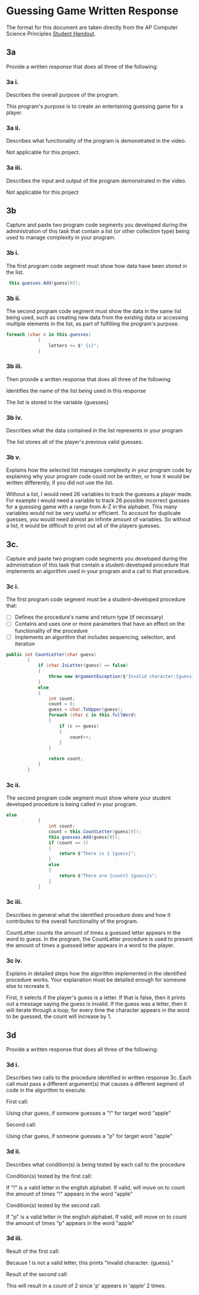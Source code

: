 # Guessing Game Written Response

The format for this document are taken directly from the AP Computer Science
Principles [Student Handout](../support/ap-csp-student-task-directions.pdf).

## 3a

Provide a written response that does all three of the following:

### 3a i.

Describes the overall purpose of the program.

This program's purpose is to create an entertaining guessing game for a player.

### 3a ii.

Describes what functionality of the program is demonstrated in the video.

Not applicable for this project.

### 3a iii.

Describes the input and output of the program demonstrated in the video.

Not applicable for this project

## 3b

Capture and paste two program code segments you developed during the
administration of this task that contain a list (or other collection type) being
used to manage complexity in your program.

### 3b i.

The first program code segment must show how data have been stored in the list.

```csharp
 this.guesses.Add(guess[0]);
```

### 3b ii.

The second program code segment must show the data in the same list being used,
such as creating new data from the existing data or accessing multiple elements
in the list, as part of fulfilling the program's purpose.

```csharp
foreach (char c in this.guesses)
            {
                letters += $" {c}";
            }
```

### 3b iii.

Then provide a written response that does all three of the following:

Identifies the name of the list being used in this response

The list is stored in the variable {guesses}

### 3b iv.

Describes what the data contained in the list represents in your program

The list stores all of the player's previous valid guesses.  

### 3b v.

Explains how the selected list manages complexity in your program code by
explaining why your program code could not be written, or how it would be
written differently, if you did not use the list.

Without a list, I would need 26  variables to track the guesses a player made. For example I would need a variable to track 26 possible incorrect guesses for a guessing game with a range from A-Z in the alphabet. This many variables would not be very useful or efficient. To account for duplicate guesses, you would need almost an infinite amount of variables. So without a list, it would be difficult to print out all of the players guesses. 

## 3c.

Capture and paste two program code segments you developed during the
administration of this task that contain a student-developed procedure that
implements an algorithm used in your program and a call to that procedure.

### 3c i.

The first program code segment must be a student-developed procedure that:

- [ ] Defines the procedure's name and return type (if necessary)
- [ ] Contains and uses one or more parameters that have an effect on the functionality of the procedure
- [ ] Implements an algorithm that includes sequencing, selection, and iteration

```csharp
public int CountLetter(char guess)
        {
            if (char.IsLetter(guess) == false)
            {
                throw new ArgumentException($"Invalid character:{guess}.");
            }
            else
            {
                int count;
                count = 0;
                guess = char.ToUpper(guess);
                foreach (char c in this.fullWord)
                {
                    if (c == guess)
                    {
                        count++;
                    }
                }

                return count;
            }
        }
```

### 3c ii.

The second program code segment must show where your student developed procedure is being called in your program.

```csharp
else
            {
                int count;
                count = this.CountLetter(guess[0]);
                this.guesses.Add(guess[0]);
                if (count == 1)
                {
                    return $"There is 1 {guess}";
                }
                else
                {
                    return $"There are {count} {guess}s";
                }
            }
```

### 3c iii.

Describes in general what the identified procedure does and how it contributes to the overall functionality of the program.

CountLetter counts the amount of times a guessed letter appears in the word to guess. In the program, the CountLetter procedure is used to present the amount of times a guessed letter appears in a word to the player.

### 3c iv.

Explains in detailed steps how the algorithm implemented in the identified procedure works. Your explanation must be detailed enough for someone else to recreate it.

First, it selects if the player's guess is a letter. If that is false, then it prints out a message saying the guess is invalid. If the guess was a letter, then it will iterate through a loop; for every time the character appears in the word to be guessed, the count will increase by 1.

## 3d

Provide a written response that does all three of the following:

### 3d i.

Describes two calls to the procedure identified in written response 3c. Each call must pass a different argument(s) that causes a different segment of code in the algorithm to execute.

First call:

Using char guess, if someone guesses a "!" for target word "apple"

Second call:

Using char guess, if someone guesses a "p" for target word "apple"

### 3d ii.

Describes what condition(s) is being tested by each call to the procedure

Condition(s) tested by the first call:
 
If "!" is a valid letter in the english alphabet. If valid, will move on to count the amount of times "!" appears in the word "apple"

Condition(s) tested by the second call:

If "p" is a valid letter in the english alphabet. If valid, will move on to count the amount of times "p" appears in the word "apple"

### 3d iii.

Result of the first call:

Because ! is not a valid letter, this prints "Invalid character: {guess}." 

Result of the second call:

This will result in a count of 2 since 'p' appears in 'apple' 2 times.  
